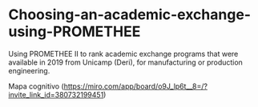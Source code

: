 # Choosing-an-academic-exchange-using-PROMETHEE
Using PROMETHEE II to rank academic exchange programs that were available in 2019 from Unicamp (Deri), for manufacturing or production engineering.

Mapa cognitivo (https://miro.com/app/board/o9J_lp6t__8=/?invite_link_id=380732199451)
